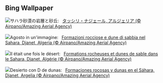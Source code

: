 ## Bing Wallpaper
![](https://www.bing.com/th?id=OHR.DjanetAlgeria_JA-JP6784692273_UHD.jpg&w=1000)サハラ砂漠の岩層と砂丘:&nbsp;&ensp;[タッシリ・ナジェール, アルジェリア (© Airpano/Amazing Aerial Agency)](https://www.bing.com/th?id=OHR.DjanetAlgeria_JA-JP6784692273_UHD.jpg)
<br><br/>
![](https://www.bing.com/th?id=OHR.DjanetAlgeria_IT-IT6738833644_UHD.jpg&w=1000)Agosto in un'immagine:&nbsp;&ensp;[Formazioni rocciose e dune di sabbia nel Sahara, Djanet, Algeria (© Airpano/Amazing Aerial Agency)](https://www.bing.com/th?id=OHR.DjanetAlgeria_IT-IT6738833644_UHD.jpg)
<br><br/>
![](https://www.bing.com/th?id=OHR.DjanetAlgeria_FR-FR8225562823_UHD.jpg&w=1000)Il était une fois le désert:&nbsp;&ensp;[Formations rocheuses et dunes de sable dans le Sahara, Djanet, Algérie (© Airpano/Amazing Aerial Agency)](https://www.bing.com/th?id=OHR.DjanetAlgeria_FR-FR8225562823_UHD.jpg)
<br><br/>
![](https://www.bing.com/th?id=OHR.DjanetAlgeria_ES-ES4121297619_UHD.jpg&w=1000)Desierto con D de dunas:&nbsp;&ensp;[Formaciones rocosas y dunas en el Sáhara, Djanet, Argelia (© Airpano/Amazing Aerial Agency)](https://www.bing.com/th?id=OHR.DjanetAlgeria_ES-ES4121297619_UHD.jpg)
<br><br/>
